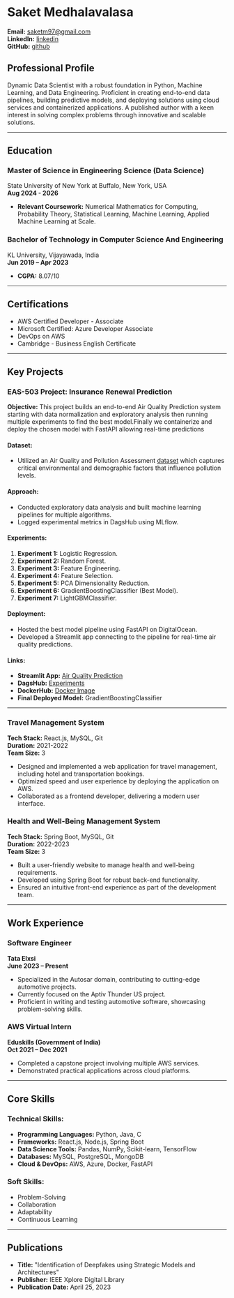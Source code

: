 # Saket Medhalavalasa

**Email:** [saketm97@gmail.com](mailto:saketm97@gmail.com)  
**LinkedIn:** [linkedin](https://www.linkedin.com/in/msaket/)  
**GitHub:** [github](https://github.com/saket027)

## **Professional Profile**
Dynamic Data Scientist with a robust foundation in Python, Machine Learning, and Data Engineering. Proficient in creating end-to-end data pipelines, building predictive models, and deploying solutions using cloud services and containerized applications. A published author with a keen interest in solving complex problems through innovative and scalable solutions.

---

## **Education**

### Master of Science in Engineering Science (Data Science)
State University of New York at Buffalo, New York, USA  
**Aug 2024 - 2026**  
- **Relevant Coursework:** Numerical Mathematics for Computing, Probability Theory, Statistical Learning, Machine Learning, Applied Machine Learning at Scale.

### Bachelor of Technology in Computer Science And Engineering
KL University, Vijayawada, India  
**Jun 2019 – Apr 2023**  
- **CGPA:** 8.07/10  

---

## **Certifications**
- AWS Certified Developer - Associate
- Microsoft Certified: Azure Developer Associate
- DevOps on AWS
- Cambridge - Business English Certificate

---

## **Key Projects**

### EAS-503 Project: Insurance Renewal Prediction
**Objective:** This project builds an end-to-end Air Quality Prediction system starting with data normalization and exploratory analysis then running multiple experiments to find the best model.Finally we containerize and deploy the chosen model with FastAPI allowing real-time predictions

#### **Dataset:**
- Utilized an Air Quality and Pollution Assessment <a href="https://www.kaggle.com/datasets/mujtabamatin/air-quality-and-pollution-assessment" target="_blank">dataset</a>
 which captures critical environmental and demographic factors that influence pollution levels.

#### **Approach:**
- Conducted exploratory data analysis and built machine learning pipelines for multiple algorithms.
- Logged experimental metrics in DagsHub using MLflow.

#### **Experiments:**
1. **Experiment 1:** Logistic Regression.
2. **Experiment 2:** Random Forest.
3. **Experiment 3:** Feature Engineering.
4. **Experiment 4:** Feature Selection.
5. **Experiment 5:** PCA Dimensionality Reduction.
6. **Experiment 6:** GradientBoostingClassifier (Best Model).
7. **Experiment 7:** LightGBMClassifier.

#### **Deployment:**
- Hosted the best model pipeline using FastAPI on DigitalOcean.
- Developed a Streamlit app connecting to the pipeline for real-time air quality predictions.

#### **Links:**
- **Streamlit App:** <a href="https://airqualityapp-czxh5jumzvuy2cn5obtcag.streamlit.app/" target="_blank">Air Quality Prediction</a>
- **DagsHub:** <a href="https://dagshub.com/saket027/EAS_503_Updated_Air_Quality_Prediction/experiments" target="_blank">Experiments</a>
- **DockerHub:** <a href="https://hub.docker.com/repository/docker/saket027/airquality_app/general" target="_blank">Docker Image</a>
- **Final Deployed Model:** GradientBoostingClassifier

---

### Travel Management System
**Tech Stack:** React.js, MySQL, Git  
**Duration:** 2021-2022  
**Team Size:** 3
- Designed and implemented a web application for travel management, including hotel and transportation bookings.
- Optimized speed and user experience by deploying the application on AWS.
- Collaborated as a frontend developer, delivering a modern user interface.

### Health and Well-Being Management System
**Tech Stack:** Spring Boot, MySQL, Git  
**Duration:** 2022-2023  
**Team Size:** 3
- Built a user-friendly website to manage health and well-being requirements.
- Developed using Spring Boot for robust back-end functionality.
- Ensured an intuitive front-end experience as part of the development team.

---

## **Work Experience**

### Software Engineer
**Tata Elxsi**  
**June 2023 – Present**  
- Specialized in the Autosar domain, contributing to cutting-edge automotive projects.
- Currently focused on the Aptiv Thunder US project.
- Proficient in writing and testing automotive software, showcasing problem-solving skills.

### AWS Virtual Intern
**Eduskills (Government of India)**  
**Oct 2021 – Dec 2021**  
- Completed a capstone project involving multiple AWS services.
- Demonstrated practical applications across cloud platforms.

---

## **Core Skills**

### **Technical Skills:**
- **Programming Languages:** Python, Java, C  
- **Frameworks:** React.js, Node.js, Spring Boot  
- **Data Science Tools:** Pandas, NumPy, Scikit-learn, TensorFlow  
- **Databases:** MySQL, PostgreSQL, MongoDB  
- **Cloud & DevOps:** AWS, Azure, Docker, FastAPI  

### **Soft Skills:**
- Problem-Solving
- Collaboration
- Adaptability
- Continuous Learning

---

## **Publications**
- **Title:** "Identification of Deepfakes using Strategic Models and Architectures"  
- **Publisher:** IEEE Xplore Digital Library  
- **Publication Date:** April 25, 2023  


```{tableofcontents}
```
